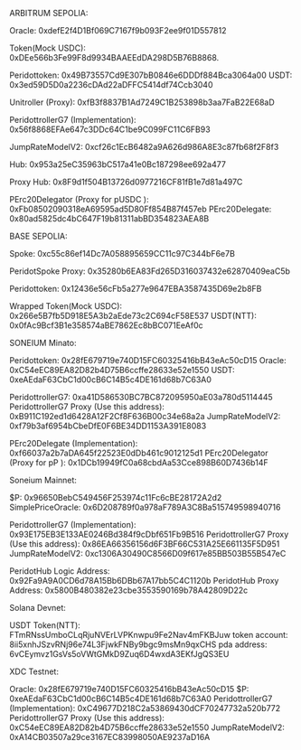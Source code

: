 ARBITRUM SEPOLIA:

Oracle: 0xdefE2f4D1Bf069C7167f9b093F2ee9f01D557812

Token(Mock USDC): 0xDEe566b3Fe99F8d9934BAAEEdDA298D5B76B8868.

Peridottoken: 0x49B73557Cd9E307bB0846e6DDDf884Bca3064a00
USDT: 0x3ed59D5D0a2236cDAd22aDFFC5414df74Ccb3040

Unitroller (Proxy): 0xfB3f8837B1Ad7249C1B253898b3aa7FaB22E68aD

PeridottrollerG7 (Implementation): 0x56f8868EFAe647c3DDc64C1be9C099FC11C6FB93

JumpRateModelV2: 0xcf26c1EcB6482a9A626d986A8E3c87fb68f2F8f3

Hub: 0x953a25eC35963bC517a41e0Bc187298ee692a477

Proxy Hub: 0x8F9d1f504B13726d0977216CF81fB1e7d81a497C

PErc20Delegator (Proxy for pUSDC ): 0xFb08502090318eA69595ad5D80Ff854B87f457eb
PErc20Delegate: 0x80ad5825dc4bC647F19b81311abBD354823AEA8B

BASE SEPOLIA:

Spoke: 0xc55c86ef14Dc7A058895659CC11c97C344bF6e7B

PeridotSpoke Proxy: 0x35280b6EA83Fd265D316037432e62870409eaC5b

Peridottoken: 0x12436e56cFb5a277e9647EBA3587435D69e2b8FB

Wrapped Token(Mock USDC): 0x266e5B7fb5D918E5A3b2aEde73c2C694cF58E537
USDT(NTT): 0x0fAc9Bcf3B1e358574aBE7862Ec8bBC071EeAf0c

SONEIUM Minato:

Peridottoken: 0x28fE679719e740D15FC60325416bB43eAc50cD15
Oracle: 0xC54eEC89EA82D82b4D75B6ccffe28633e52e1550
USDT: 0xeAEdaF63CbC1d00cB6C14B5c4DE161d68b7C63A0

PeridottrollerG7: 0xa41D586530BC7BC872095950aE03a780d5114445
PeridottrollerG7 Proxy (Use this address): 0xB911C192ed1d6428A12F2Cf8F636B00c34e68a2a
JumpRateModelV2: 0xf79b3af6954bCbeDfE0F6BE34DD1153A391E8083

PErc20Delegate (Implementation): 0xf66037a2b7aDA645f22523E0dDb461c9012125d1
PErc20Delegator (Proxy for pP ): 0x1DCb19949fC0a68cbdAa53Cce898B60D7436b14F

Soneium Mainnet:

$P: 0x96650BebC549456F253974c11Fc6cBE28172A2d2
SimplePriceOracle: 0x6D208789f0a978aF789A3C8Ba515749598940716

PeridottrollerG7 (Implementation): 0x93E175EB3E133AE0246Bd384f9cDbf651Fb9B516
PeridottrollerG7 Proxy (Use this address): 0x86EA66356156d6F3BF66C531A25E661135F5D951
JumpRateModelV2: 0xc1306A30490C8566D09f617e85BB503B55B547eC

PeridotHub Logic Address: 0x92Fa9A9A0CD6d78A15Bb6DBb67A17bb5C4C1120b
PeridotHub Proxy Address: 0x5800B480382e23cbe3553590169b78A42809D22c

Solana Devnet:

USDT Token(NTT): FTmRNssUmboCLqRjuNVErLVPKnwpu9Fe2Nav4mFKBJuw
token account: 8ii5xnhJSzvRNj96e74L3FjwkFNBy9bgc9msMn9qxCHS
pda address: 6vCEymvz1GsVs5oVWtGMkD9Zuq6D4wxdA3EKfJgQS3EU

XDC Testnet:

Oracle: 0x28fE679719e740D15FC60325416bB43eAc50cD15
$P: 0xeAEdaF63CbC1d00cB6C14B5c4DE161d68b7C63A0
PeridottrollerG7 (Implementation): 0xC49677D218C2a53869430dCF70247732a520b772
PeridottrollerG7 Proxy (Use this address): 0xC54eEC89EA82D82b4D75B6ccffe28633e52e1550
JumpRateModelV2: 0xA14CB03507a29ce3167EC83998050AE9237aD16A
